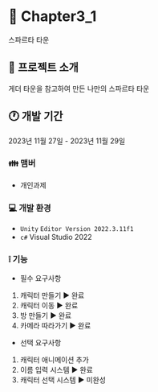 # 📗 Chapter3_1
스파르타 타운

## 📄 프로젝트 소개
게더 타운을 참고하여 만든 나만의 스파르타 타운

## 🕐 개발 기간
2023년 11월 27일 - 2023년 11월 29일

### 👪 맴버
- 개인과제
  
### 💻 개발 환경
- `Unity` `Editor Version 2022.3.11f1`
- `c#` Visual Studio 2022

### ❕ 기능
- 필수 요구사항
1. 캐릭터 만들기 ▶ 완료
2. 캐릭터 이동 ▶ 완료
3. 방 만들기 ▶ 완료
4. 카메라 따라가기 ▶ 완료
  
- 선택 요구사항
1. 캐릭터 애니메이션 추가
2. 이름 입력 시스템 ▶ 완료
3. 캐릭터 선택 시스템 ▶ 미완성

   
